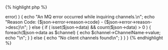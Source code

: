 {% highlight php %}
<?php

	/*
	 * Inquire all client channels from queuemanager PIGEON.
	 * MQWeb runs on localhost and is listening on port 8081. 
	 */
	$url = "http://localhost:8081/api/channel/inquire/PIGEON/*/Server-connection";

	$curl = curl_init();
	curl_setopt($curl, CURLOPT_URL, $url);
	curl_setopt($curl, CURLOPT_RETURNTRANSFER, 1);

	if ( ($response = curl_exec($curl) ) === false ) {
		$err = curl_error($curl);
		echo "An HTTP error occurred while inquiring channel information: $err\n";
	}
	else {
		$json = json_decode($response);
		if ( isset($json->error) ) {
			echo "An MQ error occurred while inquiring channels.\n";
			echo "Reason Code: {$json->error->reason->code} - {$json->error->reason->desc}\n";
		}
		else {
			if ( isset($json->data) && count($json->data) > 0 ) {
				foreach($json->data as $channel)
				{
					echo $channel->ChannelName->value;
					echo "\n";
				}
			}
			else
			{
				echo "No client channels found\n";
			}
		}
	}
{% endhighlight %}
